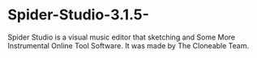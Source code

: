 # Spider-Studio-3.1.5-
Spider Studio is a visual music editor that sketching and Some More Instrumental Online Tool Software. It was made by The Cloneable Team.

